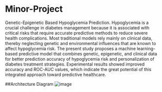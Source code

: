 # Minor-Project
Genetic-Epigenetic Based Hypoglycemia Prediction.
Hypoglycemia is a crucial challenge in diabetes 
management because it is associated with critical risks that 
require accurate predictive methods to reduce severe health 
complications. Most traditional models rely mainly on clinical 
data, thereby neglecting genetic and environmental influences 
that are known to affect hypoglycemia risk. The present study 
proposes a machine learning-based predictive model that 
combines genetic, epigenetic, and clinical data for better 
prediction accuracy of hypoglycemia risk and personalization of 
diabetes treatment strategies. Experimental results showed 
improved accuracy and ROC-AUC values, which indicate the 
great potential of this integrated approach toward predictive 
healthcare.

##Architecture Diagram
![image](https://github.com/user-attachments/assets/5f43e3c3-475f-4dc6-ae01-d9ede8d58021)
